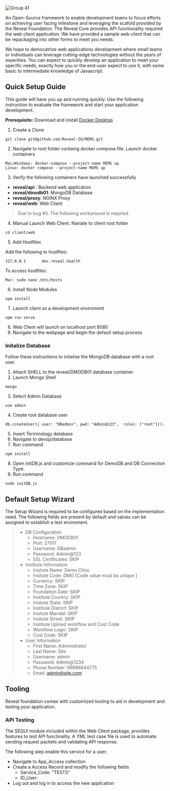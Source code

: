 ![Group 41](https://user-images.githubusercontent.com/8020014/179413406-5b438dbb-e8e2-46ce-9504-62cbd01f648a.png)

An Open-Source framework to enable development teams to focus efforts on achieving user facing milestone and leveraging the scafold provided by the Reveal Foundation. The Reveal Core provides API functionality required the web client application. We have provided a sample web client that can be repackaging into other forms to meet you needs. 

We hope to democatrize web applications development where small teams or individuals can leverage cutting-edge technologies without the years of experities. You can expect to quickly develop an application to meet your specific needs, exactly how you or the end-user expect to use it, with some basic to intermediate knowledge of Javascript. 



## Quick Setup Guide
This guide will have you up and running quickly. Use the following instruction to evaluate the framework and start your application development.

**Prerequisite:** Download and install [Docker Desktop](https://www.docker.com/products/docker-desktop/)

1. Create a Clone
```
git clone git@github.com:Reveal-IQ/MEMS.git
```
2. Navigate to root folder containg docker compose file. Launch docker containers
```
Mac/Windows: docker-compose --project-name MEMS up 
Linux: docker compose --project-name MEMS up 
```
3. Verify the following containers have launched successfully
 - **reveal/api** : Backend web application
 - **reveal/dmodb01**: MongoDB Database 
 - **reveal/proxy**: NGINX Proxy
 - **reveal/web**: Web Client
 
> Due to bug #3. The following workaround is required

4. Manual Launch Web Client. Naviate to client root folder
```
cd client/web
```
5. Add Hostfiles

Add the following to hostfiles:
```
127.0.0.1       dev.reveal.health
```

To access hostfiles:
```
Mac: sudo nano /etc/hosts
```

6. Install Node Modules
```
npm install
```

7. Launch client as a development enviroment
```
npm run serve
```

8. Web Client will launch on localhost port 8080
9. Navigate to the webpage and begin the default setup process

### Initalize Database
Follow these instructions to initalise the MongoDB database with a root user. 

1. Attach SHELL to the reveal/DMODB01 database container
2. Launch Mongo Shell
```
mongo
```
3. Select Admin Database
```
use admin
```
4. Create root database user
```
db.createUser({ user: "DBadmin", pwd: "Admin@123",  roles: ["root"]});
```
5. Insert Terminology database
6. Navigate to devop/database
7. Run command
```
npm install
```
8. Open initDB.js and customize command for DemoDB and DB Connection Type.
9. Run command
```
node initDB.js
```

## Default Setup Wizard

The Setup Wizard is required to be configured based on the implementation need. The following fields are present by default and values can be assigned to establish a test enviroment. 

> - DB Configuration 
>    - Hostname: DMODB01 
>    - Port: 27017 
>    - Username: DBadmin  
>    - Password: Admin@123
>    - SSL Certificates: SKIP
> - Institute Information 
>   - Insitute Name: Demo Clinic 
>   - Insitute Code: DMO [Code value must be unique ] 
>   - Currency:  SKIP
>   - Time Zone: SKIP
>   - Foundation Date: SKIP 
>   - Institute Country: SKIP
>   - Insitute State: SKIP
>   - Institute District: SKIP 
>   - Insitute Mandal: SKIP 
>   - Insitute Street: SKIP
>   - Institute Upload workflow and Cost Code
>   - Workflow Logic: SKIP
>   - Cost Code: SKIP 
> - User Information 
>    - First Name: Administrator 
>    - Last Name: Site 
>    - Username: admin 
>    - Password: Admin@1234 
>    - Phone Number: 99886644775 
>    - Email: admin@site.com


## Tooling
Reveal foundation comes with customized tooling to aid in development and testing your application. 

### API Testing
The SEQUI module included within the Web Client package, provides features to test API functinality. A YML test case file is used to automate sending request packets and validating API response.

The following step enable this service for a user:
- Navigate to App_Access collection
- Create a Access Record and modify the following fields
    - Service_Code: "TESTS"
    - ID_User: <User ID>
- Log out and log in to access the new application
